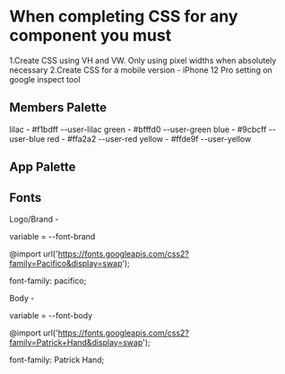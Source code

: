 # When completing CSS for any component you must

1.Create CSS using VH and VW. Only using pixel widths when absolutely necessary
2.Create CSS for a mobile version - iPhone 12 Pro setting on google inspect tool

## Members Palette

lilac - #f1bdff     --user-lilac
green - #bfffd0     --user-green
blue - #9cbcff      --user-blue
red - #ffa2a2       --user-red
yellow - #ffde9f    --user-yellow

## App Palette

## Fonts

Logo/Brand -

variable = --font-brand

@import url('https://fonts.googleapis.com/css2?family=Pacifico&display=swap');

font-family: pacifico;

Body -

variable = --font-body

@import url('https://fonts.googleapis.com/css2?family=Patrick+Hand&display=swap');

font-family: Patrick Hand;
